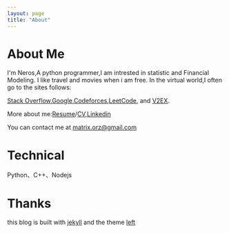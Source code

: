 ```yaml
---
layout: page
title: "About"
---
```


About Me
======
I'm Neros,A python programmer,I am intrested in statistic and Financial Modeling.
I like travel and movies when i am free.
In the virtual world,I often go to the sites follows:

[Stack Overflow](http://stackoverflow.com/),[Google](http://google.com),[Codeforces](http://codeforces.com/),[LeetCode](http://oj.leetcode.com/), and [V2EX](http://www.v2ex.com).

More about me:[Resume](/resume)/[CV](/about/cv/resume.pdf),[Linkedin](http://www.linkedin.com/profile/view?id=127204924) 

You can contact me at [matrix.orz@gmail.com](matrix.orz@gmail.com)


Technical
=========
Python、C++、Nodejs

Thanks
=======

this blog is built with [jekyll]() and the theme [left]()

